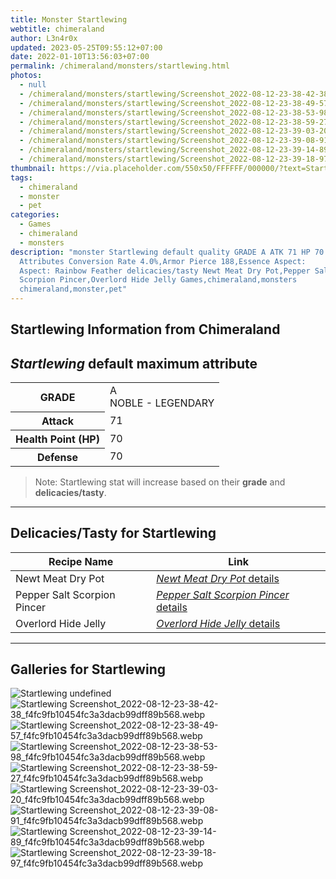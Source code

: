```yaml
---
title: Monster Startlewing
webtitle: chimeraland
author: L3n4r0x
updated: 2023-05-25T09:55:12+07:00
date: 2022-01-10T13:56:03+07:00
permalink: /chimeraland/monsters/startlewing.html
photos:
  - null
  - /chimeraland/monsters/startlewing/Screenshot_2022-08-12-23-38-42-38_f4fc9fb10454fc3a3dacb99dff89b568.webp
  - /chimeraland/monsters/startlewing/Screenshot_2022-08-12-23-38-49-57_f4fc9fb10454fc3a3dacb99dff89b568.webp
  - /chimeraland/monsters/startlewing/Screenshot_2022-08-12-23-38-53-98_f4fc9fb10454fc3a3dacb99dff89b568.webp
  - /chimeraland/monsters/startlewing/Screenshot_2022-08-12-23-38-59-27_f4fc9fb10454fc3a3dacb99dff89b568.webp
  - /chimeraland/monsters/startlewing/Screenshot_2022-08-12-23-39-03-20_f4fc9fb10454fc3a3dacb99dff89b568.webp
  - /chimeraland/monsters/startlewing/Screenshot_2022-08-12-23-39-08-91_f4fc9fb10454fc3a3dacb99dff89b568.webp
  - /chimeraland/monsters/startlewing/Screenshot_2022-08-12-23-39-14-89_f4fc9fb10454fc3a3dacb99dff89b568.webp
  - /chimeraland/monsters/startlewing/Screenshot_2022-08-12-23-39-18-97_f4fc9fb10454fc3a3dacb99dff89b568.webp
thumbnail: https://via.placeholder.com/550x50/FFFFFF/000000/?text=Startlewing
tags:
  - chimeraland
  - monster
  - pet
categories:
  - Games
  - chimeraland
  - monsters
description: "monster Startlewing default quality GRADE A ATK 71 HP 70 DEF 70
  Attributes Conversion Rate 4.0%,Armor Pierce 188,Essence Aspect:
  Aspect: Rainbow Feather delicacies/tasty Newt Meat Dry Pot,Pepper Salt
  Scorpion Pincer,Overlord Hide Jelly Games,chimeraland,monsters
  chimeraland,monster,pet"
---
```


<link
  rel="stylesheet"
  href="https://rawcdn.githack.com/dimaslanjaka/Web-Manajemen/870a349/css/bootstrap-5-3-0-alpha3-wrapper.css"
/>
<section id="bootstrap-wrapper">
  <h2>Startlewing Information from Chimeraland</h2>
  <h2 id="attribute"><i>Startlewing</i> default maximum attribute</h2>
  <div class="row">
    <div class="col mb-2">
      <div class="card bg-dark text-light">
        <div class="card-body">
          <table>
            <tr>
              <th>GRADE</th>
              <td>
                A <br /><span class="text-warning">NOBLE - LEGENDARY</span>
              </td>
            </tr>
            <tr>
              <th>Attack</th>
              <td>71</td>
            </tr>
            <tr>
              <th>Health Point (HP)</th>
              <td>70</td>
            </tr>
            <tr>
              <th>Defense</th>
              <td>70</td>
            </tr>
          </table>
        </div>
      </div>
    </div>
  </div>
  <blockquote>
    Note: Startlewing stat will increase based on their <b>grade</b> and
    <b>delicacies/tasty</b>.
  </blockquote>
  <hr />
  <h2 id="delicacies">Delicacies/Tasty for Startlewing</h2>
  <div class="card">
    <div class="card-body">
      <div class="table-responsive">
        <table class="table table-striped table-dark">
          <thead>
            <tr>
              <th>Recipe Name</th>
              <th>Link</th>
            </tr>
          </thead>
          <tbody>
            <tr>
              <td>Newt Meat Dry Pot</td>
              <td>
                <a
                  href="#"
                  class="text-primary"
                  title="Click here to view recipe Newt Meat Dry Pot details"
                  ><i>Newt Meat Dry Pot</i> details</a
                >
              </td>
            </tr>
            <tr>
              <td>Pepper Salt Scorpion Pincer</td>
              <td>
                <a
                  href="#"
                  class="text-primary"
                  title="Click here to view recipe Pepper Salt Scorpion Pincer details"
                  ><i>Pepper Salt Scorpion Pincer</i> details</a
                >
              </td>
            </tr>
            <tr>
              <td>Overlord Hide Jelly</td>
              <td>
                <a
                  href="https://www.webmanajemen.com/chimeraland/recipes/overlord-hide-jelly.html"
                  class="text-primary"
                  title="Click here to view recipe Overlord Hide Jelly details"
                  ><i>Overlord Hide Jelly</i> details</a
                >
              </td>
            </tr>
          </tbody>
        </table>
      </div>
    </div>
  </div>
  <hr />
  <div id="gallery">
    <h2>Galleries for Startlewing</h2>
    <div class="row">
      <div class="col-lg-6 col-12">
        <img
          src="https://www.webmanajemen.com/undefined"
          alt="Startlewing undefined"
        />
      </div>
      <div class="col-lg-6 col-12">
        <img
          src="https://www.webmanajemen.com/chimeraland/monsters/startlewing/Screenshot_2022-08-12-23-38-42-38_f4fc9fb10454fc3a3dacb99dff89b568.webp"
          alt="Startlewing Screenshot_2022-08-12-23-38-42-38_f4fc9fb10454fc3a3dacb99dff89b568.webp"
        />
      </div>
      <div class="col-lg-6 col-12">
        <img
          src="https://www.webmanajemen.com/chimeraland/monsters/startlewing/Screenshot_2022-08-12-23-38-49-57_f4fc9fb10454fc3a3dacb99dff89b568.webp"
          alt="Startlewing Screenshot_2022-08-12-23-38-49-57_f4fc9fb10454fc3a3dacb99dff89b568.webp"
        />
      </div>
      <div class="col-lg-6 col-12">
        <img
          src="https://www.webmanajemen.com/chimeraland/monsters/startlewing/Screenshot_2022-08-12-23-38-53-98_f4fc9fb10454fc3a3dacb99dff89b568.webp"
          alt="Startlewing Screenshot_2022-08-12-23-38-53-98_f4fc9fb10454fc3a3dacb99dff89b568.webp"
        />
      </div>
      <div class="col-lg-6 col-12">
        <img
          src="https://www.webmanajemen.com/chimeraland/monsters/startlewing/Screenshot_2022-08-12-23-38-59-27_f4fc9fb10454fc3a3dacb99dff89b568.webp"
          alt="Startlewing Screenshot_2022-08-12-23-38-59-27_f4fc9fb10454fc3a3dacb99dff89b568.webp"
        />
      </div>
      <div class="col-lg-6 col-12">
        <img
          src="https://www.webmanajemen.com/chimeraland/monsters/startlewing/Screenshot_2022-08-12-23-39-03-20_f4fc9fb10454fc3a3dacb99dff89b568.webp"
          alt="Startlewing Screenshot_2022-08-12-23-39-03-20_f4fc9fb10454fc3a3dacb99dff89b568.webp"
        />
      </div>
      <div class="col-lg-6 col-12">
        <img
          src="https://www.webmanajemen.com/chimeraland/monsters/startlewing/Screenshot_2022-08-12-23-39-08-91_f4fc9fb10454fc3a3dacb99dff89b568.webp"
          alt="Startlewing Screenshot_2022-08-12-23-39-08-91_f4fc9fb10454fc3a3dacb99dff89b568.webp"
        />
      </div>
      <div class="col-lg-6 col-12">
        <img
          src="https://www.webmanajemen.com/chimeraland/monsters/startlewing/Screenshot_2022-08-12-23-39-14-89_f4fc9fb10454fc3a3dacb99dff89b568.webp"
          alt="Startlewing Screenshot_2022-08-12-23-39-14-89_f4fc9fb10454fc3a3dacb99dff89b568.webp"
        />
      </div>
      <div class="col-lg-6 col-12">
        <img
          src="https://www.webmanajemen.com/chimeraland/monsters/startlewing/Screenshot_2022-08-12-23-39-18-97_f4fc9fb10454fc3a3dacb99dff89b568.webp"
          alt="Startlewing Screenshot_2022-08-12-23-39-18-97_f4fc9fb10454fc3a3dacb99dff89b568.webp"
        />
      </div>
    </div>
  </div>
</section>